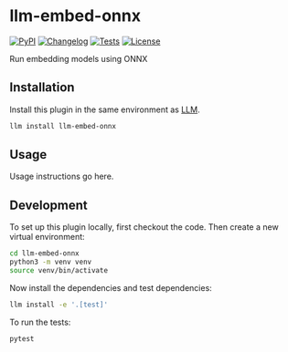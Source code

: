 # llm-embed-onnx

[![PyPI](https://img.shields.io/pypi/v/llm-embed-onnx.svg)](https://pypi.org/project/llm-embed-onnx/)
[![Changelog](https://img.shields.io/github/v/release/simonw/llm-embed-onnx?include_prereleases&label=changelog)](https://github.com/simonw/llm-embed-onnx/releases)
[![Tests](https://github.com/simonw/llm-embed-onnx/actions/workflows/test.yml/badge.svg)](https://github.com/simonw/llm-embed-onnx/actions/workflows/test.yml)
[![License](https://img.shields.io/badge/license-Apache%202.0-blue.svg)](https://github.com/simonw/llm-embed-onnx/blob/main/LICENSE)

Run embedding models using ONNX

## Installation

Install this plugin in the same environment as [LLM](https://llm.datasette.io/).
```bash
llm install llm-embed-onnx
```
## Usage

Usage instructions go here.

## Development

To set up this plugin locally, first checkout the code. Then create a new virtual environment:
```bash
cd llm-embed-onnx
python3 -m venv venv
source venv/bin/activate
```
Now install the dependencies and test dependencies:
```bash
llm install -e '.[test]'
```
To run the tests:
```bash
pytest
```
